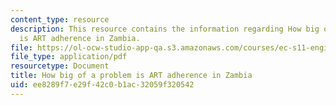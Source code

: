 ```yaml
---
content_type: resource
description: This resource contains the information regarding How big of a problem
  is ART adherence in Zambia.
file: https://ol-ocw-studio-app-qa.s3.amazonaws.com/courses/ec-s11-engineering-capacity-in-community-based-healthcare-fall-2005/ee8289f7e29f42c0b1ac32059f320542_MITEC_S11F05_dialoguemod1_2.pdf
file_type: application/pdf
resourcetype: Document
title: How big of a problem is ART adherence in Zambia
uid: ee8289f7-e29f-42c0-b1ac-32059f320542
---
```

